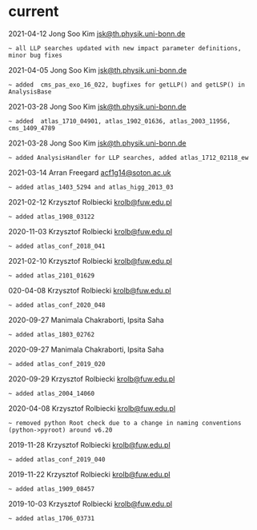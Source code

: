 # current

2021-04-12   Jong Soo Kim <jsk@th.physik.uni-bonn.de>

    ~ all LLP searches updated with new impact parameter definitions, minor bug fixes

2021-04-05   Jong Soo Kim <jsk@th.physik.uni-bonn.de>

    ~ added  cms_pas_exo_16_022, bugfixes for getLLP() and getLSP() in AnalysisBase

2021-03-28   Jong Soo Kim <jsk@th.physik.uni-bonn.de>

    ~ added  atlas_1710_04901, atlas_1902_01636, atlas_2003_11956, cms_1409_4789

2021-03-28   Jong Soo Kim <jsk@th.physik.uni-bonn.de>
        
    ~ added AnalysisHandler for LLP searches, added atlas_1712_02118_ew


2021-03-14   Arran Freegard <acf1g14@soton.ac.uk>
        
    ~ added atlas_1403_5294 and atlas_higg_2013_03

2021-02-12   Krzysztof Rolbiecki <krolb@fuw.edu.pl>
        
    ~ added atlas_1908_03122


2020-11-03   Krzysztof Rolbiecki <krolb@fuw.edu.pl>
        
    ~ added atlas_conf_2018_041

2021-02-10   Krzysztof Rolbiecki <krolb@fuw.edu.pl>
        
    ~ added atlas_2101_01629
    
020-04-08   Krzysztof Rolbiecki <krolb@fuw.edu.pl>

    ~ added atlas_conf_2020_048

2020-09-27   Manimala Chakraborti, Ipsita Saha

    ~ added atlas_1803_02762

2020-09-27   Manimala Chakraborti, Ipsita Saha

    ~ added atlas_conf_2019_020

2020-09-29   Krzysztof Rolbiecki <krolb@fuw.edu.pl>
        
    ~ added atlas_2004_14060

2020-04-08   Krzysztof Rolbiecki <krolb@fuw.edu.pl>

    ~ removed python Root check due to a change in naming conventions (python->pyroot) around v6.20 

2019-11-28   Krzysztof Rolbiecki <krolb@fuw.edu.pl>
        
    ~ added atlas_conf_2019_040

2019-11-22   Krzysztof Rolbiecki <krolb@fuw.edu.pl>
        
    ~ added atlas_1909_08457

2019-10-03   Krzysztof Rolbiecki <krolb@fuw.edu.pl>
        
    ~ added atlas_1706_03731
